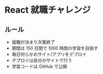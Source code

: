# React 就職チャレンジ

## ルール

- 就職が決まり次第終了
- 期間は 150 日間で 1000 時間の学習を目指す
- 毎日何らかのサイト/アプリをデプロイ
- デプロイは自分のサイトで行う
- 学習コードは GitHub で公開
